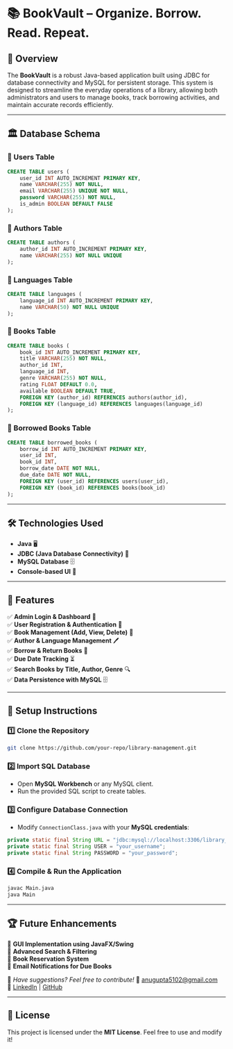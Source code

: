 # 📚 BookVault – Organize. Borrow. Read. Repeat.

## 🚀 Overview
The **BookVault** is a robust Java-based application built using JDBC for database connectivity and MySQL for persistent storage. This system is designed to streamline the everyday operations of a library, allowing both administrators and users to manage books, track borrowing activities, and maintain accurate records efficiently.

---

## 🏛️ Database Schema

### 🔹 Users Table
```sql
CREATE TABLE users (
    user_id INT AUTO_INCREMENT PRIMARY KEY,
    name VARCHAR(255) NOT NULL,
    email VARCHAR(255) UNIQUE NOT NULL,
    password VARCHAR(255) NOT NULL,
    is_admin BOOLEAN DEFAULT FALSE
);
```

### 🔹 Authors Table
```sql
CREATE TABLE authors (
    author_id INT AUTO_INCREMENT PRIMARY KEY,
    name VARCHAR(255) NOT NULL UNIQUE
);
```

### 🔹 Languages Table
```sql
CREATE TABLE languages (
    language_id INT AUTO_INCREMENT PRIMARY KEY,
    name VARCHAR(50) NOT NULL UNIQUE
);
```

### 🔹 Books Table
```sql
CREATE TABLE books (
    book_id INT AUTO_INCREMENT PRIMARY KEY,
    title VARCHAR(255) NOT NULL,
    author_id INT,
    language_id INT,
    genre VARCHAR(255) NOT NULL,
    rating FLOAT DEFAULT 0.0,
    available BOOLEAN DEFAULT TRUE,
    FOREIGN KEY (author_id) REFERENCES authors(author_id),
    FOREIGN KEY (language_id) REFERENCES languages(language_id)
);
```

### 🔹 Borrowed Books Table
```sql
CREATE TABLE borrowed_books (
    borrow_id INT AUTO_INCREMENT PRIMARY KEY,
    user_id INT,
    book_id INT,
    borrow_date DATE NOT NULL,
    due_date DATE NOT NULL,
    FOREIGN KEY (user_id) REFERENCES users(user_id),
    FOREIGN KEY (book_id) REFERENCES books(book_id)
);
```

---

## 🛠️ Technologies Used
- **Java** 🖥️
- **JDBC (Java Database Connectivity)** 🔗
- **MySQL Database** 🗄️
- **Console-based UI** 📜

---

## 📌 Features
✅ **Admin Login & Dashboard** 🔑  
✅ **User Registration & Authentication** 👥  
✅ **Book Management (Add, View, Delete)** 📖  
✅ **Author & Language Management** 🖊️  
✅ **Borrow & Return Books** 🔄  
✅ **Due Date Tracking** ⏳  
✅ **Search Books by Title, Author, Genre** 🔍  
✅ **Data Persistence with MySQL** 🗄️  

---

## 🔧 Setup Instructions
### 1️⃣ Clone the Repository
```bash
git clone https://github.com/your-repo/library-management.git
```

### 2️⃣ Import SQL Database
- Open **MySQL Workbench** or any MySQL client.
- Run the provided SQL script to create tables.

### 3️⃣ Configure Database Connection
- Modify `ConnectionClass.java` with your **MySQL credentials**:
```java
private static final String URL = "jdbc:mysql://localhost:3306/library_db";
private static final String USER = "your_username";
private static final String PASSWORD = "your_password";
```

### 4️⃣ Compile & Run the Application
```bash
javac Main.java
java Main
```

---

## 🏆 Future Enhancements
🚀 **GUI Implementation using JavaFX/Swing**  
🚀 **Advanced Search & Filtering**  
🚀 **Book Reservation System**  
🚀 **Email Notifications for Due Books**  

📢 *Have suggestions? Feel free to contribute!*
📧 anugupta5102@gmail.com  
🔗 [LinkedIn](https://www.linkedin.com/in/anushree-gupta-832410239/) | [GitHub](https://github.com/Anugupta5102)

---

## 📜 License
This project is licensed under the **MIT License**. Feel free to use and modify it!

